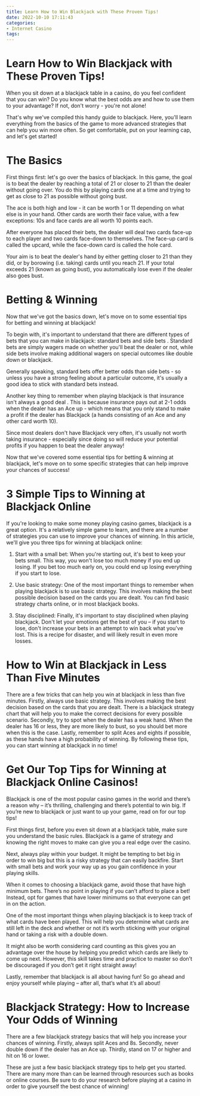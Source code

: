 ```yaml
---
title: Learn How to Win Blackjack with These Proven Tips! 
date: 2022-10-10 17:11:43
categories:
- Internet Casino
tags:
---
```



# Learn How to Win Blackjack with These Proven Tips! 

When you sit down at a blackjack table in a casino, do you feel confident that you can win? Do you know what the best odds are and how to use them to your advantage? If not, don't worry - you're not alone! 

That's why we've compiled this handy guide to blackjack. Here, you'll learn everything from the basics of the game to more advanced strategies that can help you win more often. So get comfortable, put on your learning cap, and let's get started!

# The Basics 

First things first: let's go over the basics of blackjack. In this game, the goal is to beat the dealer by reaching a total of 21 or closer to 21 than the dealer without going over. You do this by playing cards one at a time and trying to get as close to 21 as possible without going bust. 

The ace is both high and low - it can be worth 1 or 11 depending on what else is in your hand. Other cards are worth their face value, with a few exceptions: 10s and face cards are all worth 10 points each. 

After everyone has placed their bets, the dealer will deal two cards face-up to each player and two cards face-down to themselves. The face-up card is called the upcard, while the face-down card is called the hole card. 

Your aim is to beat the dealer's hand by either getting closer to 21 than they did, or by borowing (i.e. taking) cards until you reach 21. If your total exceeds 21 (known as going bust), you automatically lose even if the dealer also goes bust. 

# Betting & Winning 

Now that we've got the basics down, let's move on to some essential tips for betting and winning at blackjack! 

To begin with, it's important to understand that there are different types of bets that you can make in blackjack: standard bets and side bets . Standard bets are simply wagers made on whether you'll beat the dealer or not, while side bets involve making additional wagers on special outcomes like double down or blackjack. 

Generally speaking, standard bets offer better odds than side bets - so unless you have a strong feeling about a particular outcome, it's usually a good idea to stick with standard bets instead. 

Another key thing to remember when playing blackjack is that insurance isn't always a good deal . This is because insurance pays out at 2-1 odds when the dealer has an Ace up - which means that you only stand to make a profit if the dealer has Blackjack (a hands consisting of an Ace and any other card worth 10). 

Since most dealers don't have Blackjack very often, it's usually not worth taking insurance - especially since doing so will reduce your potential profits if you happen to beat the dealer anyway! 

Now that we've covered some essential tips for betting & winning at blackjack, let's move on to some specific strategies that can help improve your chances of success!

# 3 Simple Tips to Winning at Blackjack Online 

If you're looking to make some money playing casino games, blackjack is a great option. It's a relatively simple game to learn, and there are a number of strategies you can use to improve your chances of winning. In this article, we'll give you three tips for winning at blackjack online:

1) Start with a small bet: When you're starting out, it's best to keep your bets small. This way, you won't lose too much money if you end up losing. If you bet too much early on, you could end up losing everything if you start to lose.

2) Use basic strategy: One of the most important things to remember when playing blackjack is to use basic strategy. This involves making the best possible decision based on the cards you are dealt. You can find basic strategy charts online, or in most blackjack books.

3) Stay disciplined: Finally, it's important to stay disciplined when playing blackjack. Don't let your emotions get the best of you – if you start to lose, don't increase your bets in an attempt to win back what you've lost. This is a recipe for disaster, and will likely result in even more losses.

# How to Win at Blackjack in Less Than Five Minutes 

There are a few tricks that can help you win at blackjack in less than five minutes. Firstly, always use basic strategy. This involves making the best decision based on the cards that you are dealt. There is a blackjack strategy chart that will help you to make the correct decisions for every possible scenario. Secondly, try to spot when the dealer has a weak hand. When the dealer has 16 or less, they are more likely to bust, so you should bet more when this is the case. Lastly, remember to split Aces and eights if possible, as these hands have a high probability of winning. By following these tips, you can start winning at blackjack in no time!

# Get Our Top Tips for Winning at Blackjack Online Casinos! 

Blackjack is one of the most popular casino games in the world and there’s a reason why – it’s thrilling, challenging and there’s potential to win big. If you’re new to blackjack or just want to up your game, read on for our top tips!

First things first, before you even sit down at a blackjack table, make sure you understand the basic rules. Blackjack is a game of strategy and knowing the right moves to make can give you a real edge over the casino.



Next, always play within your budget. It might be tempting to bet big in order to win big but this is a risky strategy that can easily backfire. Start with small bets and work your way up as you gain confidence in your playing skills. 

When it comes to choosing a blackjack game, avoid those that have high minimum bets. There’s no point in playing if you can’t afford to place a bet! Instead, opt for games that have lower minimums so that everyone can get in on the action. 

One of the most important things when playing blackjack is to keep track of what cards have been played. This will help you determine what cards are still left in the deck and whether or not it’s worth sticking with your original hand or taking a risk with a double down. 

It might also be worth considering card counting as this gives you an advantage over the house by helping you predict which cards are likely to come up next. However, this skill takes time and practice to master so don’t be discouraged if you don’t get it right straight away! 

Lastly, remember that blackjack is all about having fun! So go ahead and enjoy yourself while playing – after all, that’s what it’s all about!

# Blackjack Strategy: How to Increase Your Odds of Winning

There are a few blackjack strategy basics that will help you increase your chances of winning. Firstly, always split Aces and 8s. Secondly, never double down if the dealer has an Ace up. Thirdly, stand on 17 or higher and hit on 16 or lower.

These are just a few basic blackjack strategy tips to help get you started. There are many more than can be learned through resources such as books or online courses. Be sure to do your research before playing at a casino in order to give yourself the best chance of winning!